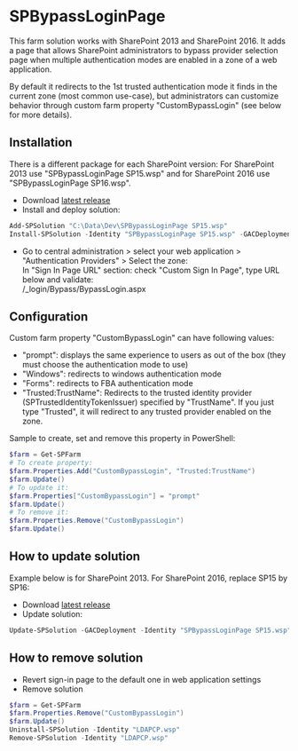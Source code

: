 # SPBypassLoginPage
This farm solution works with SharePoint 2013 and SharePoint 2016. It adds a page that allows SharePoint administrators to bypass provider selection page when multiple authentication modes are enabled in a zone of a web application.

By default it redirects to the 1st trusted authentication mode it finds in the current zone (most common use-case), but administrators can customize behavior through custom farm property "CustomBypassLogin" (see below for more details).

## Installation
There is a different package for each SharePoint version: For SharePoint 2013 use "SPBypassLoginPage SP15.wsp" and for SharePoint 2016 use "SPBypassLoginPage SP16.wsp".
- Download [latest release](https://github.com/Yvand/SPBypassLoginPage/releases/latest)
- Install and deploy solution:
```powershell
Add-SPSolution "C:\Data\Dev\SPBypassLoginPage SP15.wsp"
Install-SPSolution -Identity "SPBypassLoginPage SP15.wsp" -GACDeployment
```
- Go to central administration > select your web application > "Authentication Providers" > Select the zone:<br>
In "Sign In Page URL" section: check "Custom Sign In Page", type URL below and validate:<br>
/_login/Bypass/BypassLogin.aspx

## Configuration
Custom farm property "CustomBypassLogin" can have following values:
- "prompt": displays the same experience to users as out of the box (they must choose the authentication mode to use)
- "Windows": redirects to windows authentication mode
- "Forms": redirects to FBA authentication mode
- "Trusted:TrustName": Redirects to the trusted identity provider (SPTrustedIdentityTokenIssuer) specified by "TrustName". If you just type "Trusted", it will redirect to any trusted provider enabled on the zone.

Sample to create, set and remove this property in PowerShell:
```powershell
$farm = Get-SPFarm
# To create property:
$farm.Properties.Add("CustomBypassLogin", "Trusted:TrustName")
$farm.Update()
# To update it:
$farm.Properties["CustomBypassLogin"] = "prompt"
$farm.Update()
# To remove it:
$farm.Properties.Remove("CustomBypassLogin")
$farm.Update()
```

## How to update solution
Example below is for SharePoint 2013. For SharePoint 2016, replace SP15 by SP16:
- Download [latest release](https://github.com/Yvand/SPBypassLoginPage/releases/latest)
- Update solution:
```powershell
Update-SPSolution -GACDeployment -Identity "SPBypassLoginPage SP15.wsp" -LiteralPath "C:\Data\Dev\SPBypassLoginPage SP15.wsp"
```

## How to remove solution
- Revert sign-in page to the default one in web application settings
- Remove solution
```powershell
$farm = Get-SPFarm
$farm.Properties.Remove("CustomBypassLogin")
$farm.Update()
Uninstall-SPSolution -Identity "LDAPCP.wsp"
Remove-SPSolution -Identity "LDAPCP.wsp"
```
